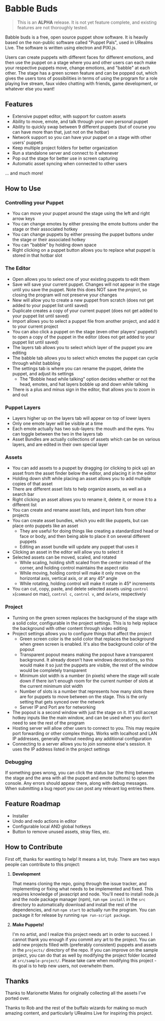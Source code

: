 # Babble Buds

> This is an **ALPHA** release. It is not yet feature complete, and existing features are not thoroughly tested. 

Babble buds is a free, open source puppet show software. It is heavily based on the non-public software called "Puppet Pals", used in URealms Live. The software is written using electron and PIXI.js.

Users can create puppets with different faces for different emotions, and then use the puppet on a stage where you and other users can each make your respective puppets move, change emotions, and "babble" at each other. The stage has a green screen feature and can be popped out, which gives the users tons of possibilities in terms of using the program for a role playing live stream, faux video chatting with friends, game development, or whatever else you want! 

## Features

- Extensive puppet editor, with support for custom assets
- Ability to move, emote, and talk through your own personal puppet
- Ability to quickly swap between 9 different puppets (but of course you can have more than that, just not on the hotbar)
- Network support so you can have your puppet on a stage with other users' puppets
- Keep multiple project folders for better organization
- Run a standalone server and connect to it whenever
- Pop out the stage for better use in screen capturing
- Automatic asset syncing when connected to other users

... and much more! 

## How to Use

### Controlling your Puppet

- You can move your puppet around the stage using the left and right arrow keys
- You can change emotes by either pressing the emote buttons under the stage or their associated hotkey
- You can change puppets by either pressing the puppet buttons under the stage or their associated hotkey
- You can "babble" by holding down space
- Right clicking on a puppet button allows you to replace what puppet is stored in that hotbar slot

### The Editor

- Open allows you to select one of your existing puppets to edit them
- Save will save your current puppet. Changes will not appear in the stage until you save the puppet. Note this does NOT save the *project*, so closing the program will not preserve your changes
- New will allow you to create a new puppet from scratch (does not get added to your puppet list until saved)
- Duplicate creates a copy of your current puppet (does not get added to your puppet list until saved)
- Import allows you to select a puppet file from another project, and add it to your current project
- You can also click a puppet on the stage (even other players' puppets!) to open a copy of the puppet in the editor (does not get added to your puppet list until saved)
- The layers tab allows you to select which layer of the puppet you are editing
- The babble tab allows you to select which emotes the puppet can cycle through whilst babbling
- The settings tab is where you can rename the puppet, delete the puppet, and adjust its settings
	- The "Bobble head while talking" option decides whether or not the head, emotes, and hat layers bobble up and down while talking
- There is a plus and minus sign in the editor, that allows you to zoom in and out

### Puppet Layers

- Layers higher up on the layers tab will appear on top of lower layers
- Only one emote layer will be visible at a time
- Each emote actually has two sub-layers: the mouth and the eyes. You can toggle between the two in the layers tab
- Asset Bundles are actually collections of assets which can be on various layers, and are edited in their own special layer

### Assets

- You can add assets to a puppet by dragging (or clicking to pick up) an asset from the asset finder below the editor, and placing it in the editor
- Holding down shift while placing an asset allows you to add multiple copies of that asset
- There are different asset lists to help organize assets, as well as a search bar
- Right clicking an asset allows you to rename it, delete it, or move it to a different list
- You can create and rename asset lists, and import lists from other projects
- You can create asset bundles, which you edit like puppets, but can place onto puppets like an asset
	- They are useful for doing things like creating a standardized head or face or body, and then being able to place it on several different puppets
	- Editing an asset bundle will update any puppet that uses it
- Clicking an asset in the editor will allow you to select it
- Selected assets can be moved, scaled, and rotated
	- While scaling, holding shift scaled from the center instead of the corner, and holding control maintains the aspect ratio
	- While moving, holding control will make it only move on the horizontal axis, vertical axis, or at any 45° angle
	- While rotating, holding control will make it rotate in 45° increments
- You can cut, copy, paste, and delete selected assets using `control x`(`command` on mac), `control c`, `control v`, and `delete`, respectively

### Project

- Turning on the green screen replaces the background of the stage with a solid color, configurable in the project settings. This is to help replace the background with other content through video editing
- Project settings allows you to configure things that affect the project
	- Green screen color is the solid color that replaces the background when green screen is enabled. It's also the background color of the popout
	- Transparent popout means making the popout have a transparent background. It already doesn't have windows decorations, so this would make it so just the puppets are visible, the rest of the window would be completely transparent
	- Minimum slot width is a number (in pixels) where the stage will scale down if there isn't enough room for the current number of slots at the current minimum slot width
	- Number of slots is a number that represents how many slots there are for puppets to move between on the stage. This is the only setting that gets synced over the network
	- Server IP and Port are for networking
- The popout is a second window with just the stage on it. It'll still accept hotkey inputs like the main window, and can be used when you don't need to see the rest of the program
- Hosting server will allow other users to connect to you. This may require port forwarding or other complex things. Works with localhost and LAN IP addresses, generally without needing any additional configuration
- Connecting to a server allows you to join someone else's session. It uses the IP address listed in the project settings

### Debugging

If something goes wrong, you can click the status bar (the thing between the stage and the area with all the puppet and emote buttons) to open the console. Any errors should appear there, along with debug messages. When submitting a bug report you can post any relevant log entries there. 

## Feature Roadmap

- Installer
- Undo and redo actions in editor
- Configurable local AND global hotkeys
- Button to remove unused assets, stray files, etc.

## How to Contribute

First off, thanks for wanting to help! It means a lot, truly. There are two ways people can contribute to this project:

1. **Development**

	That means cloning the repo, going through the issue tracker, and implementing or fixing what needs to be implemented and fixed. This requires knowledge of javascript and node. You'll need to install node.js and the node package manager (npm), run `npm install` in the `src` directory to automatically download and install the rest of the dependencies, and run `npm start` to actually run the program. You can package it for release by running `npm run-script package`. 

2. **Make Puppets!**

	I'm no artist, and I realize this project needs art in order to succeed. I cannot thank you enough if you commit any art to the project. You can add new projects filled with (preferably consistent) puppets and assets in the `projects/` directory of the repo. If you can improve on the sample project, you can do that as well by modifying the project folder located at `src/sample-project/`. Please take care when modifying this project - its goal is to help new users, not overwhelm them. 

## Thanks

Thanks to Marionette Mates for originally collecting all the assets I've ported over. 

Thanks to Rob and the rest of the buffalo wizards for making so much amazing content, and particularly URealms Live for inspiring this project. 
